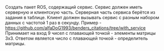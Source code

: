 Создать пакет ROS, содержащий сервис. Сервис должен иметь серверную и клиентскую часть. Серверная часть сервиса берётся из задания в таблице. Клиент должен вызывать сервис с разным набором данных с частотой 1 раз в секунду. Пример - https://github.com/alfaDoG1993/benders_citations/tree/with_service
Принимает на вход 9 чисел с плавающей точкой - элементы матрицы 3х3. Ответом является число с плавающей точкой - определитель матрицы.
